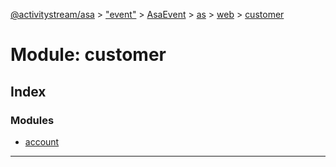 [@activitystream/asa](../README.md) > ["event"](../modules/_event_.md) > [AsaEvent](../modules/_event_.asaevent.md) > [as](../modules/_event_.asaevent.as.md) > [web](../modules/_event_.asaevent.as.web.md) > [customer](../modules/_event_.asaevent.as.web.customer.md)

# Module: customer

## Index

### Modules

* [account](_event_.asaevent.as.web.customer.account.md)

---

